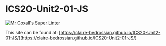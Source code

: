 # ICS2O-Unit2-01-JS

[![Mr Coxall's Super Linter](https://claire-bedrossian.github.io/ICS20-Unit2-01-JS/workflows/Mr%20Coxall's%20Super%20Linter/badge.svg)](https://claire-bedrossian.github.io/ICS20-Unit2-01-JS/actions/)

This site can be found at: [https://claire-bedrossian.github.io/ICS20-Unit2-01-JS/](https://claire-bedrossian.github.io/ICS20-Unit2-01-JS/)
